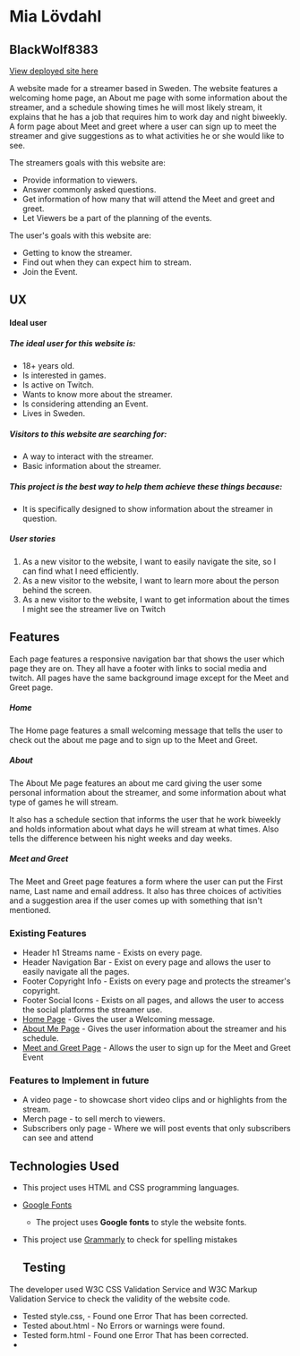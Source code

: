 # Mia Lövdahl
## BlackWolf8383
[View deployed site here](https://viciouswoman.github.io/BlackWolf8383/)

A website made for a streamer based in Sweden.
The website features a welcoming home page, an About me page with some information about the streamer, and a schedule showing times he will most likely stream, it explains that he has a job that requires him to work day and night biweekly.
A form page about Meet and greet where a user can sign up to meet the streamer and give suggestions as to what activities he or she would like to see.

The streamers goals with this website are:
* Provide information to viewers.
* Answer commonly asked questions.
* Get information of how many that will attend the Meet and greet and greet.
* Let Viewers be a part of the planning of the events.

The user's goals with this website are:
* Getting to know the streamer.
* Find out when they can expect him to stream.
* Join the Event.

## UX

#### Ideal user

##### The ideal user for this website is:
* 18+ years old.
* Is interested in games.
* Is active on Twitch.
* Wants to know more about the streamer.
* Is considering attending an Event.
* Lives in Sweden.

##### Visitors to this website are searching for:
* A way to interact with the streamer.
* Basic information about the streamer.

##### This project is the best way to help them achieve these things because:
* It is specifically designed to show information about the streamer in question.

##### User stories
1. As a new visitor to the website, I want to easily navigate the site, so I can find what I need efficiently.
2. As a new visitor to the website, I want to learn more about the person behind the screen.
3. As a new visitor to the website, I want to get information about the times I might see the streamer live on Twitch

## Features

Each page features a responsive navigation bar that shows the user which page they are on.
They all have a footer with links to social media and twitch.
All pages have the same background image except for the Meet and Greet page.

##### Home

The Home page features a small welcoming message that tells the user to check out the about me page and to sign up to the Meet and Greet.

##### About

The About Me page features an about me card giving the user some personal information about the streamer, and some information about what type of games he will stream.

It also has a schedule section that informs the user that he work biweekly and holds information about what days he will stream at what times. Also tells the difference between his night weeks and day weeks.

##### Meet and Greet

The Meet and Greet page features a form where the user can put the First name, Last name and email address. 
It also has three choices of activities and a suggestion area if the user comes up with something that isn't mentioned. 

### Existing Features

- Header h1 Streams name - Exists on every page.
- Header Navigation Bar - Exist on every page and allows the user to easily navigate all the pages. 
- Footer Copyright Info - Exists on every page and protects the streamer's copyright.
- Footer Social Icons - Exists on all pages, and allows the user to access the social platforms the streamer use.
- [Home Page](index.html) - Gives the user a Welcoming message. 
- [About Me Page](about.html) - Gives the user information about the streamer and his schedule.
- [Meet and Greet Page](form.html) - Allows the user to sign up for the Meet and Greet Event

### Features to Implement in future
- A video page - to showcase short video clips and or highlights from the stream.
- Merch page - to sell merch to viewers.
- Subscribers only page - Where we will post events that only subscribers can see and attend

## Technologies Used

- This project uses HTML and CSS programming languages.
- [Google Fonts](https://fonts.google.com/)
   - The project uses **Google fonts** to style the website fonts.
- This project use [Grammarly](https://app.grammarly.com/) to check for spelling mistakes

   ## Testing 

The developer used W3C CSS Validation Service and W3C Markup Validation Service to check the validity of the website code.

- Tested style.css, - Found one Error That has been corrected.
- Tested about.html - No Errors or warnings were found. 
- Tested form.html - Found one Error That has been corrected.
- 